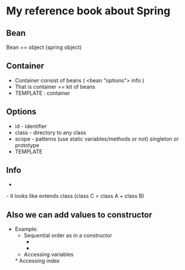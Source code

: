 # My reference book about Spring

## Bean
Bean == object (spring object)

## Container
* Container consist of beans ( <bean "options"> info </bean> )
* That is container == kit of beans
* TEMPLATE : <beans> container </beans>

## Options
* id - identifier
* class - directory to any class
* scope - patterns (use static variables/methods or not) singleton or prototype
* TEMPLATE <bean id = "..." class = "...">
  
## Info
* <bean>
<constructor-arg ref = "other_some_bean" />
<constructor-arg ref = "some_bean" /> - it looks like extends class (class C = class A + class B)
</bean>
  
## Also we can add values to constructor
* Example:
  * Sequential order as in a constructor
    * <constructor-arg values = "qwerty">
    * <constructor-arg values = "123">
  * Accessing variables
  <constructor-arg name = "var1" values = "qwerty">
  <constructor-arg name = "var2" values = "123">
  * Accessing index
  <constructor-arg index = "0" values = "qwerty">
  <constructor-arg index = "1" values = "123">
    

    
